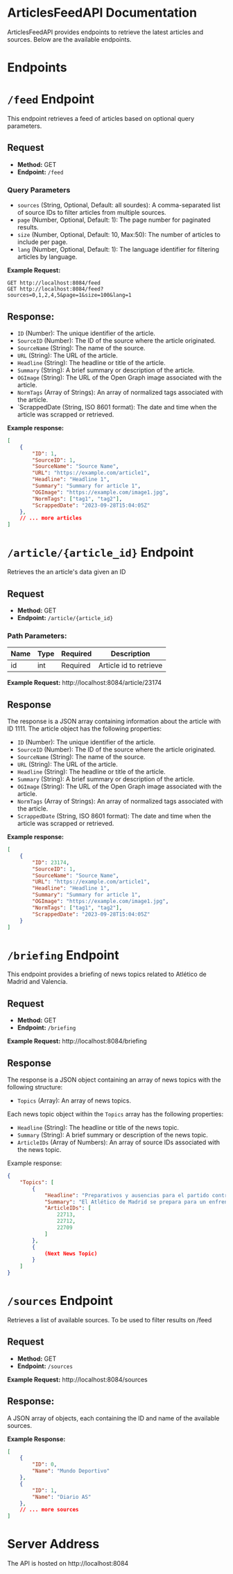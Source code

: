 # ArticlesFeedAPI Documentation

ArticlesFeedAPI provides endpoints to retrieve the latest articles and sources. Below are the available endpoints.

# Endpoints

# `/feed` Endpoint

This endpoint retrieves a feed of articles based on optional query parameters.

## Request

- **Method:** GET
- **Endpoint:** `/feed`

### Query Parameters 

- `sources` (String, Optional, Default: all sourdes): A comma-separated list of source IDs to filter articles from multiple sources.
- `page` (Number, Optional, Default: 1): The page number for paginated results.
- `size` (Number, Optional, Default: 10, Max:50): The number of articles to include per page.
- `lang` (Number, Optional, Default: 1): The language identifier for filtering articles by language.

**Example Request:**

```http
GET http://localhost:8084/feed
GET http://localhost:8084/feed?sources=0,1,2,4,5&page=1&size=100&lang=1
```

## Response:
- `ID` (Number): The unique identifier of the article.
- `SourceID` (Number): The ID of the source where the article originated.
- `SourceName` (String): The name of the source.
- `URL` (String): The URL of the article.
- `Headline` (String): The headline or title of the article.
- `Summary` (String): A brief summary or description of the article.
- `OGImage` (String): The URL of the Open Graph image associated with the article.
- `NormTags` (Array of Strings): An array of normalized tags associated with the article.
- `ScrappedDate (String, ISO 8601 format): The date and time when the article was scrapped or retrieved.

**Example response:**

```json
[
    {
        "ID": 1,
        "SourceID": 1,
        "SourceName": "Source Name",
        "URL": "https://example.com/article1",
        "Headline": "Headline 1",
        "Summary": "Summary for article 1",
        "OGImage": "https://example.com/image1.jpg",
        "NormTags": ["tag1", "tag2"],
        "ScrappedDate": "2023-09-28T15:04:05Z"
    },
    // ... more articles
]
```

# `/article/{article_id}` Endpoint

Retrieves the an article's data given an ID

## Request

- **Method:** GET
- **Endpoint:** `/article/{article_id}`

### **Path Parameters:**
| Name    | Type  | Required | Description                                |
|---------|-------|----------|--------------------------------------------|
| id      | int   | Required | Article id to retrieve                     |

**Example Request:**
http://localhost:8084/article/23174

## Response

The response is a JSON array containing information about the article with ID 1111. The article object has the following properties:

- `ID` (Number): The unique identifier of the article.
- `SourceID` (Number): The ID of the source where the article originated.
- `SourceName` (String): The name of the source.
- `URL` (String): The URL of the article.
- `Headline` (String): The headline or title of the article.
- `Summary` (String): A brief summary or description of the article.
- `OGImage` (String): The URL of the Open Graph image associated with the article.
- `NormTags` (Array of Strings): An array of normalized tags associated with the article.
- `ScrappedDate` (String, ISO 8601 format): The date and time when the article was scrapped or retrieved.

**Example response:**

```json
[
    {
        "ID": 23174,
        "SourceID": 1,
        "SourceName": "Source Name",
        "URL": "https://example.com/article1",
        "Headline": "Headline 1",
        "Summary": "Summary for article 1",
        "OGImage": "https://example.com/image1.jpg",
        "NormTags": ["tag1", "tag2"],
        "ScrappedDate": "2023-09-28T15:04:05Z"
    }
]
```

# `/briefing` Endpoint

This endpoint provides a briefing of news topics related to Atlético de Madrid and Valencia.

## Request

- **Method:** GET
- **Endpoint:** `/briefing`

**Example Request:**
http://localhost:8084/briefing

## Response

The response is a JSON object containing an array of news topics with the following structure:

- `Topics` (Array): An array of news topics.

Each news topic object within the `Topics` array has the following properties:

- `Headline` (String): The headline or title of the news topic.
- `Summary` (String): A brief summary or description of the news topic.
- `ArticleIDs` (Array of Numbers): An array of source IDs associated with the news topic.

Example response:

```json
{
    "Topics": [
        {
            "Headline": "Preparativos y ausencias para el partido contra el Valencia",
            "Summary": "El Atlético de Madrid se prepara para un enfrentamiento crucial contra el Valencia. Un punto destacado es la ausencia de Rodrigo de Paul, quien no podrá enfrentarse a su exequipo en su regreso a Mestalla. Además, hay incertidumbre sobre las tácticas y la alineación, ya que Simeone no ha dado indicios concretos sobre su estrategia para el partido.",
            "ArticleIDs": [
                22713,
                22712,
                22709
            ]
        },
        {
            (Next News Topic)
        }
    ]
}
```


#  `/sources` Endpoint
Retrieves a list of available sources. To be used to filter results on /feed

## Request

- **Method:** GET
- **Endpoint:** `/sources`

**Example Request:**
http://localhost:8084/sources

## **Response:**
A JSON array of objects, each containing the ID and name of the available sources.


**Example Response:**

```json
[
    {
        "ID": 0,
        "Name": "Mundo Deportivo"
    },
    {
        "ID": 1,
        "Name": "Diario AS"
    },
    // ... more sources
]
```

# Server Address
The API is hosted on http://localhost:8084